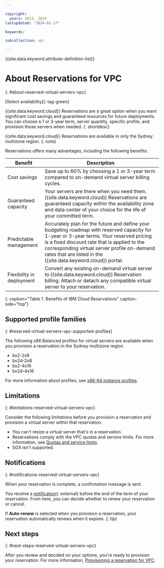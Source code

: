 ```yaml
---

copyright:
  years: 2023, 2024
lastupdated: "2024-01-17"

keywords:

subcollection: vpc

---
```


{{site.data.keyword.attribute-definition-list}}

# About Reservations for VPC
{: #about-reserved-virtual-servers-vpc}

[Select availability]{: tag-green}

{{site.data.keyword.cloud}} Reservations are a great option when you want significant cost savings and guaranteed resources for future deployments. You can choose a 1 or 3-year term, server quantity, specific profile, and provision those servers when needed.
{: shortdesc}

{{site.data.keyword.cloud}} Reservations are available in only the Sydney multizone region.
{: note}

Reservations offers many advantages, including the following benefits:

| Benefit | Description |
| ----- | ----- |
| Cost savings | Save up to 60% by choosing a 1 or 3-year term compared to on-demand virtual server billing cycles. |
| Guaranteed capacity | Your servers are there when you need them. {{site.data.keyword.cloud}} Reservations are guaranteed capacity within the availability zone and data center of your choice for the life of your committed term. |
| Predictable management | Accurately plan for the future and define your budgeting roadmap with reserved capacity for 1-year or 3-year terms. Your reserved pricing is a fixed discount rate that is applied to the corresponding virtual server profile on-demand rates that are listed in the {{site.data.keyword.cloud}} portal. |
| Flexibility in deployment | Convert any existing on-demand virtual server to {{site.data.keyword.cloud}} Reservation billing. Attach or detach any compatible virtual server to your reservation. |
{: caption="Table 1. Benefits of IBM Cloud Reservations" caption-side="top"}

## Supported profile families
{: #reserved-virtual-servers-vpc-supported-profiles}

The following x86 Balanced profiles for virtual servers are available when you provision a reservation in the Sydney multizone region.

* bx2-2x8
* bx2d-2x8
* bx2-4x16
* bx2d-4x16

For more information about profiles, see [x86-64 instance profiles](/docs/vpc?topic=vpc-profiles).

<!-- | Family | Description |
| -------- | ----------- |
| Balanced | Best for midsized databases and common cloud applications with moderate traffic. |
| Compute | Best for workloads with intensive CPU demands, such as high web traffic workloads, production batch processing, and front-end web servers. |
| Memory  | Best for memory intensive workloads, such as large caching workloads, intensive database applications, or in-memory analytics workloads. |
| Very High Memory | Optimized for running small to medium in-memory databases and OLAP workloads, such as SAP BW/4 HANA.  |
| Ultra High Memory | Optimized to run large in-memory databases and OLTP workloads, such as SAP S/4 HANA. |
| GPU | Provide on-demand access to NVIDIA V100 and A100 GPUs to accelerate AI, high-performance computing, data science, and graphics workloads. |
| Optimized storage | Offer temporary SSD instance storage disks at a ratio of 1 vCPU to 300 GB instance storage with a smaller price point per GB. These profiles are designed for storage-dense workloads and offer `virtio` interface type for attached disks. |
| s390x (LinuxONE) | Provides dedicated CPU core, memory, and I/O channel to better manage your high-performance workloads. |
{: caption="Table 2. Supported reserved virtual server profile families" caption-side="top"}-->

## Limitations
{: #limitations-reserved-virtual-servers-vpc}

Consider the following limitations before you provision a reservation and provision a virtual server within that reservation.

* You can't resize a virtual server that's in a reservation.
* Reservations comply with the VPC quotas and service limits. For more information, see [Quotas and service limits](/docs/vpc?topic=vpc-quotas).
* SGX isn't supported.

## Notifications
{: #notifications-reserved-virtual-servers-vpc}

When your reservation is complete, a confirmation message is sent.

You receive a [notification](https://cloud.ibm.com/user/notifications){: external} before the end of the term of your reservation. From here, you can decide whether to renew your reservation or cancel.

If **Auto-renew** is selected when you provision a reservation, your reservation automatically renews when it expires.
{: tip}

## Next steps
{: #next-steps-reserved-virtual-servers-vpc}

After you review and decided on your options, you're ready to provision your reservation. For more information, [Provisioning a reservation for VPC](/docs/vpc?topic=vpc-provisioning-reserved-capacity-vpc).
